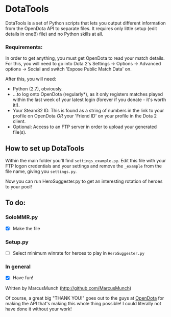 # DotaTools
DotaTools is a set of Python scripts that lets you output different information from the OpenDota API to separate files. It requires only little setup (edit details in one(!) file) and no Python skills at all.

### Requirements:

In order to get anything, you must get OpenDota to read your match details. For this, you will need to go into Dota 2's Settings -> Options -> Advanced options -> Social and switch 'Expose Public Match Data' on.

After this, you will need:

- Python (2.7), obviously.
- ...to log onto OpenDota (regularly*), as it only registers matches played within the last week of your latest login (forever if you donate - it's worth it!).
- Your Steam32 ID. This is found as a string of numbers in the link to your profile on OpenDota _OR_ your 'Friend ID' on your profile in the Dota 2 client.
- Optional: Access to an FTP server in order to upload your generated file(s).

## How to set up DotaTools
Within the main folder you'll find `settings_example.py`. Edit this file with your FTP logon credentials and your settings and remove the `_example` from the file name, giving you `settings.py`.

Now you can run HeroSuggester.py to get an interesting rotation of heroes to your pool!

## To do:

### SoloMMR.py
- [x] Make the file

### Setup.py
- [ ] Select minimum winrate for heroes to play in `HeroSuggester.py`

### In general
- [x] Have fun!

Written by MarcusMunch (http://github.com/MarcusMunch)

Of course, a great big "THANK YOU!" goes out to the guys at [OpenDota](http://www.OpenDota.com) for making the API that's making this whole thing possible! I could literally not have done it without your work!
